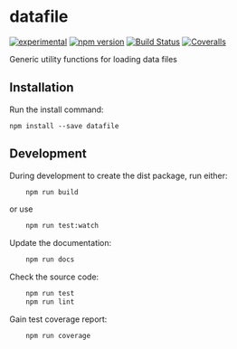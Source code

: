 datafile
========

[![experimental](http://badges.github.io/stability-badges/dist/experimental.svg)](http://github.com/badges/stability-badges)
[![npm version][npm-badge]][npm-url]
[![Build Status][travis-badge]][travis-url]
[![Coveralls][BadgeCoveralls]][Coveralls]


Generic utility functions for loading data files

## Installation

Run the install command:

    npm install --save datafile


## Development

During development to create the dist package, run either:

```bash
    npm run build
```

or use

```bash
    npm run test:watch
```


Update the documentation:

```bash
    npm run docs
```

Check the source code:

```bash
    npm run test
    npm run lint
```

Gain test coverage report:

```bash
    npm run coverage
```

[npm-badge]: https://badge.fury.io/js/datafile.svg
[npm-url]: https://badge.fury.io/js/datafile
[travis-badge]: https://api.travis-ci.org/tombenke/datafile.svg
[travis-url]: https://travis-ci.org/tombenke/datafile
[Coveralls]: https://coveralls.io/github/tombenke/datafile?branch=master
[BadgeCoveralls]: https://coveralls.io/repos/github/tombenke/datafile/badge.svg?branch=master

